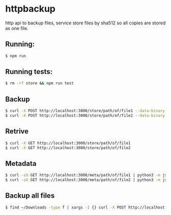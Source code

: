 httpbackup
==========

http api to backup files, service store files by sha512 so all copies are stored as one file.

Running:
-------

```bash
$ npm run
```

Running tests:
-------

```bash
$ rm -rf store && npm run test
```

Backup
------

```bash
$ curl -X POST http://localhost:3000/store/path/of/file1 --data-binary "file 1 content"
$ curl -X POST http://localhost:3000/store/path/of/file2 --data-binary "file 2 content"
```

Retrive
-------

```bash
$ curl -X GET http://localhost:3000/store/path/of/file1
$ curl -X GET http://localhost:3000/store/path/of/file2
```

Metadata
--------

```bash
$ curl -sX GET http://localhost:3000/meta/path/of/file1 | python3 -m json.tool
$ curl -sX GET http://localhost:3000/meta/path/of/file2 | python3 -m json.tool
```

Backup all files
----------------

```bash
$ find ~/Downloads -type f | xargs -I {} curl -X POST http://localhost:3000/store/supermachine/{} --data-binary @{}
```